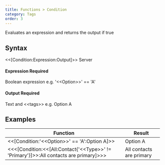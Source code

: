 ```yaml
---
title: Functions > Condition
category: Tags
order: 3
---
```


Evaluates an expression and returns the output if true

## Syntax

&lt;&lt;[Condition:Expression:Output]&gt;&gt; <span class="badge platform">Server</span>

#### Expression <span class="badge platform">Required</span>
Boolean expression e.g. &apos;&lt;&lt;Option&gt;&gt;&apos; == &apos;A&apos;

#### Output <span class="badge platform">Required</span>
Text and &lt;&lt;tags&gt;&gt; e.g. Option A

## Examples

|Function|Result|
|---|---|
|&lt;&lt;[Condition:&apos;&lt;&lt;Option&gt;&gt;&apos; == &apos;A&apos;:Option A]&gt;&gt;|Option A|
|&lt;&lt;&lt;[Condition:&lt;&lt;[All:Contact{&apos;&lt;&lt;Type&gt;&gt;&apos; != &apos;Primary&apos;}]&gt;&gt;:All contacts are primary]&gt;&gt;&gt;|All contacts are primary|
